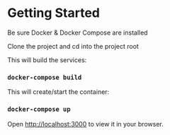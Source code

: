# Getting Started

Be sure Docker & Docker Compose are installed

Clone the project and cd into the project root



This will build the services:
### `docker-compose build`



This will create/start the container:
### `docker-compose up`



Open [http://localhost:3000](http://localhost:3000) to view it in your browser.

